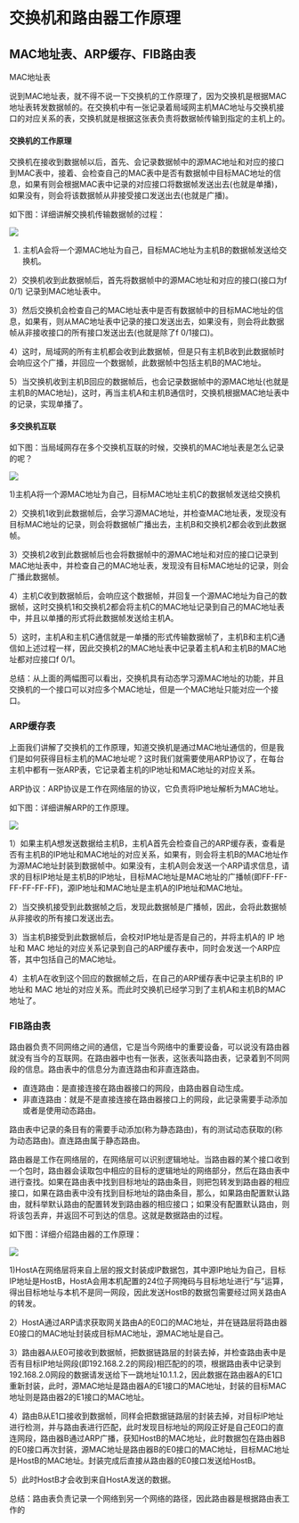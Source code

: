 # 交换机和路由器工作原理

## MAC地址表、ARP缓存、FIB路由表

MAC地址表

说到MAC地址表，就不得不说一下交换机的工作原理了，因为交换机是根据MAC地址表转发数据帧的。在交换机中有一张记录着局域网主机MAC地址与交换机接口的对应关系的表，交换机就是根据这张表负责将数据帧传输到指定的主机上的。

#### 交换机的工作原理

交换机在接收到数据帧以后，首先、会记录数据帧中的源MAC地址和对应的接口到MAC表中，接着、会检查自己的MAC表中是否有数据帧中目标MAC地址的信息，如果有则会根据MAC表中记录的对应接口将数据帧发送出去(也就是单播)，如果没有，则会将该数据帧从非接受接口发送出去(也就是广播)。

如下图：详细讲解交换机传输数据帧的过程：

![](https://preview.cloud.189.cn/image/imageAction?param=0049545E8A5704906724539CDA05605F7A767D8C64ECC4B283952E6D33C0B28F039B33C38693BCCE908BE647B323C8D6AE161837AC5E82A38CB339ECAC5BA0D17C8539F71268095015B6D9AFC8AF8210CFC00CAFCCE3401017900F21155A891EEF3BAD84830BBD78FE1221DE93F2ABE6)

1) 主机A会将一个源MAC地址为自己，目标MAC地址为主机B的数据帧发送给交换机。

2）交换机收到此数据帧后，首先将数据帧中的源MAC地址和对应的接口(接口为f 0/1) 记录到MAC地址表中。

3）然后交换机会检查自己的MAC地址表中是否有数据帧中的目标MAC地址的信息，如果有，则从MAC地址表中记录的接口发送出去，如果没有，则会将此数据帧从非接收接口的所有接口发送出去(也就是除了f 0/1接口)。

4）这时，局域网的所有主机都会收到此数据帧，但是只有主机B收到此数据帧时会响应这个广播，并回应一个数据帧，此数据帧中包括主机B的MAC地址。

5）当交换机收到主机B回应的数据帧后，也会记录数据帧中的源MAC地址(也就是主机B的MAC地址)，这时，再当主机A和主机B通信时，交换机根据MAC地址表中的记录，实现单播了。

#### 多交换机互联

如下图：当局域网存在多个交换机互联的时候，交换机的MAC地址表是怎么记录的呢？

![](https://preview.cloud.189.cn/image/imageAction?param=9A2838EE1B883F166D31FDC7CD82D584E110057ABB6C85144E45881D1A020387B13C2249D7E189A56B9CDF993E85E98F8AADC40A66040860C0A1691D4618BD62E1B9464E74CD14210B9CBFC5B2E71BFA3758F33BFB7ADD6523DCDB6D9B839771DF100AFBE404F2206A1315939921B7C7)

1)主机A将一个源MAC地址为自己，目标MAC地址主机C的数据帧发送给交换机

2）交换机1收到此数据帧后，会学习源MAC地址，并检查MAC地址表，发现没有目标MAC地址的记录，则会将数据帧广播出去，主机B和交换机2都会收到此数据帧。

3）交换机2收到此数据帧后也会将数据帧中的源MAC地址和对应的接口记录到MAC地址表中，并检查自己的MAC地址表，发现没有目标MAC地址的记录，则会广播此数据帧。

4）主机C收到数据帧后，会响应这个数据帧，并回复一个源MAC地址为自己的数据帧，这时交换机1和交换机2都会将主机C的MAC地址记录到自己的MAC地址表中，并且以单播的形式将此数据帧发送给主机A。

5）这时，主机A和主机C通信就是一单播的形式传输数据帧了，主机B和主机C通信如上述过程一样，因此交换机2的MAC地址表中记录着主机A和主机B的MAC地址都对应接口f 0/1。

 总结：从上面的两幅图可以看出，交换机具有动态学习源MAC地址的功能，并且交换机的一个接口可以对应多个MAC地址，但是一个MAC地址只能对应一个接口。

### ARP缓存表

上面我们讲解了交换机的工作原理，知道交换机是通过MAC地址通信的，但是我们是如何获得目标主机的MAC地址呢？这时我们就需要使用ARP协议了，在每台主机中都有一张ARP表，它记录着主机的IP地址和MAC地址的对应关系。

ARP协议：ARP协议是工作在网络层的协议，它负责将IP地址解析为MAC地址。

如下图：详细讲解ARP的工作原理。

![](https://preview.cloud.189.cn/image/imageAction?param=270B52C472F545D5EFFCA1DCD170C6361541A7DEED664B8C978C99D2761A84FFF72897B0A3538F6F289DF3545EE583486746E82C4B59671D212E07018DD11CA6DB669327D34845813F48E492D2BAC1D75282508705C1D43A97CFF13678E8DD9EF1E92B2F7421711A707C664DC2A0A742)

1）如果主机A想发送数据给主机B，主机A首先会检查自己的ARP缓存表，查看是否有主机B的IP地址和MAC地址的对应关系，如果有，则会将主机B的MAC地址作为源MAC地址封装到数据帧中。如果没有，主机A则会发送一个ARP请求信息，请求的目标IP地址是主机B的IP地址，目标MAC地址是MAC地址的广播帧(即FF-FF-FF-FF-FF-FF)，源IP地址和MAC地址是主机A的IP地址和MAC地址。

2）当交换机接受到此数据帧之后，发现此数据帧是广播帧，因此，会将此数据帧从非接收的所有接口发送出去。

3）当主机B接受到此数据帧后，会校对IP地址是否是自己的，并将主机A的 IP 地址和 MAC 地址的对应关系记录到自己的ARP缓存表中，同时会发送一个ARP应答，其中包括自己的MAC地址。

4）主机A在收到这个回应的数据帧之后，在自己的ARP缓存表中记录主机B的 IP 地址和 MAC 地址的对应关系。而此时交换机已经学习到了主机A和主机B的MAC地址了。

 

### FIB路由表

路由器负责不同网络之间的通信，它是当今网络中的重要设备，可以说没有路由器就没有当今的互联网。在路由器中也有一张表，这张表叫路由表，记录着到不同网段的信息。路由表中的信息分为直连路由和非直连路由。

- 直连路由：是直接连接在路由器接口的网段，由路由器自动生成。
- 非直连路由：就是不是直接连接在路由器接口上的网段，此记录需要手动添加或者是使用动态路由。

路由表中记录的条目有的需要手动添加(称为静态路由)，有的测试动态获取的(称为动态路由)。直连路由属于静态路由。

路由器是工作在网络层的，在网络层可以识别逻辑地址。当路由器的某个接口收到一个包时，路由器会读取包中相应的目标的逻辑地址的网络部分，然后在路由表中进行查找。如果在路由表中找到目标地址的路由条目，则把包转发到路由器的相应接口，如果在路由表中没有找到目标地址的路由条目，那么，如果路由配置默认路由，就科举默认路由的配置转发到路由器的相应接口；如果没有配置默认路由，则将该包丢弃，并返回不可到达的信息。这就是数据路由的过程。

如下图：详细介绍路由器的工作原理：

![](https://preview.cloud.189.cn/image/imageAction?param=0CBBA39D30D7930F2D15D9BDC770826D5E97DF8E1FBEF38939E5D843DBC9BEFCB015C9919141ED110E4D7B2BBAC9934B1F83AA37A9A0995F8C9C608983887F352AFE6FA4FC0FA514AD8600EF0BF6EB15172C023E39D3F81CEA31FFA0C1E353A21BB40686D45BC4A43B3D1480DA149180)

1)HostA在网络层将来自上层的报文封装成IP数据包，其中源IP地址为自己，目标IP地址是HostB，HostA会用本机配置的24位子网掩码与目标地址进行“与”运算，得出目标地址与本机不是同一网段，因此发送HostB的数据包需要经过网关路由A的转发。

2）HostA通过ARP请求获取网关路由A的E0口的MAC地址，并在链路层将路由器E0接口的MAC地址封装成目标MAC地址，源MAC地址是自己。

3）路由器A从E0可接收到数据帧，把数据链路层的封装去掉，并检查路由表中是否有目标IP地址网段(即192.168.2.2的网段)相匹配的的项，根据路由表中记录到192.168.2.0网段的数据请发送给下一跳地址10.1.1.2，因此数据在路由器A的E1口重新封装，此时，源MAC地址是路由器A的E1接口的MAC地址，封装的目标MAC地址则是路由器2的E1接口的MAC地址。

4）路由B从E1口接收到数据帧，同样会把数据链路层的封装去掉，对目标IP地址进行检测，并与路由表进行匹配，此时发现目标地址的网段正好是自己E0口的直连网段，路由器B通过ARP广播，获知HostB的MAC地址，此时数据包在路由器B的E0接口再次封装，源MAC地址是路由器B的E0接口的MAC地址，目标MAC地址是HostB的MAC地址。封装完成后直接从路由器的E0接口发送给HostB。

5）此时HostB才会收到来自HostA发送的数据。

 

总结：路由表负责记录一个网络到另一个网络的路径，因此路由器是根据路由表工作的

